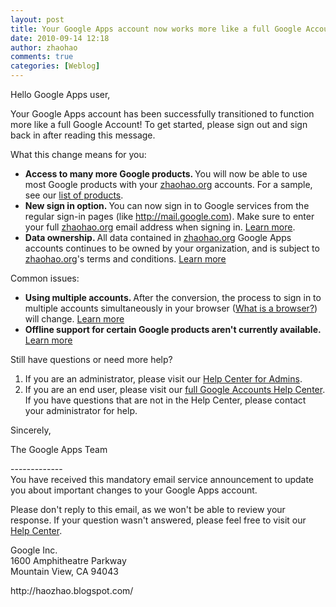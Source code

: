 ```yaml
---
layout: post
title: Your Google Apps account now works more like a full Google Account
date: 2010-09-14 12:18
author: zhaohao
comments: true
categories: [Weblog]
---
```

<div><div><p>Hello Google Apps user, </p> <p>     Your Google Apps account has been successfully transitioned to function more     like a full Google Account!     To get started, please sign out and sign back in after reading this message. </p> <p>     What this change means for you: </p> <ul>   <li>     <strong>         Access to many more Google products.     </strong>       You will now be able to use most Google products with your       <a href="http://zhaohao.org/" target="_blank">zhaohao.org</a>       accounts.       For a sample, see our <a href="http://www.google.com/options/" target="_blank">list of products</a>.   </li>   <li>     <strong>         New sign in option.     </strong>       You can now sign in to Google services from the regular sign-in pages (like       <a href="http://mail.google.com/" target="_blank">http://mail.google.com</a>).       Make sure to enter your full       <a href="http://zhaohao.org/" target="_blank">zhaohao.org</a>       email address when signing in.       <a href="http://www.google.com/support/accounts/bin/answer.py?answer=181703" target="_blank">       Learn more</a>.   </li>   <li>     <strong>         Data ownership.     </strong>       All data contained in       <a href="http://zhaohao.org/" target="_blank">zhaohao.org</a>       Google Apps accounts continues to be owned by your organization, and is subject to       <a href="http://zhaohao.org/" target="_blank">zhaohao.org</a>&#39;s       terms and conditions.       <a href="http://www.google.com/support/accounts/bin/answer.py?answer=181692" target="_blank">Learn more</a>   </li> </ul> <p>     Common issues: </p> <ul>   <li>     <strong>         Using multiple accounts.     </strong>       After the conversion, the process to sign in to multiple accounts simultaneously in your       browser       (<a href="http://www.whatbrowser.org/en/" target="_blank">What is a browser?</a>)       will change.     <a href="http://www.google.com/support/accounts/bin/answer.py?answer=182172" target="_blank">       Learn more</a>   </li>   <li>     <strong>         Offline support for certain Google products aren&#39;t currently available.     </strong>     <a href="http://www.google.com/support/accounts/bin/answer.py?answer=184175" target="_blank">       Learn more</a>   </li> </ul>  <p>     Still have questions or need more help? </p> <ol>   <li>       If you are an administrator, please visit our       <a href="http://www.google.com/support/a/bin/topic.py?topic=28917" target="_blank">Help Center       for Admins</a>.   </li>   <li>       If you are an end user, please visit our       <a href="http://www.google.com/support/accounts/go/fullaccounts" target="_blank">full Google       Accounts Help Center</a>.       If you have questions that are not in the Help Center, please contact your administrator       for help.   </li> </ol>  <p>     Sincerely, </p> <p>     The Google Apps Team </p>   <p>-------------<br />     You have received this mandatory email service announcement to     update you about important changes to your Google Apps account. </p> <p>     Please don&#39;t reply to this email, as we won&#39;t be able to review your response.     If your question wasn&#39;t answered, please feel free to visit our     <a href="http://www.google.com/support/accounts/go/fullaccounts" target="_blank">Help Center</a>. </p> <p>     Google Inc.   <br />     1600 Amphitheatre Parkway   <br />     Mountain View, CA 94043</p></div></div> <div>http://haozhao.blogspot.com/</div>
